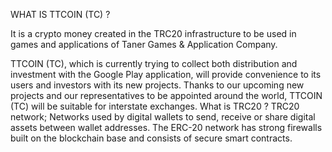 WHAT IS TTCOIN (TC) ?

It is a crypto money created in the TRC20 infrastructure to be used in games and applications of Taner Games & Application Company.

TTCOIN (TC), which is currently trying to collect both distribution and investment with the Google Play application, will provide convenience to its users and investors with its new projects.
Thanks to our upcoming new projects and our representatives to be appointed around the world, TTCOIN (TC) will be suitable for interstate exchanges.
What is TRC20 ?
TRC20 network; Networks used by digital wallets to send, receive or share digital assets between wallet addresses. The ERC-20 network has strong firewalls built on the blockchain base and consists of secure smart contracts.
